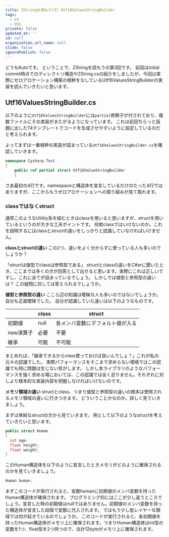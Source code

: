 ```yaml
---
title: ZStringを読もう(3) Utf16ValuesStringBuilder
tags:
  - C#
  - OSS
private: false
updated_at: ''
id: null
organization_url_name: null
slide: false
ignorePublish: false
---
```


どうもKutoです。
ということで、ZStringを読もうの第3回です。
前回はinitial commit時点でのディレクトリ構造やZString.csの紹介をしましたが、今回は実際にゼロアロケーション構築の根幹をなしているUtf16ValuesStringBuilderの実装を読んでいきたいと思います。

## Utf16ValuesStringBuilder.cs

以下のように`Utf16ValuesStringBuilder`には`partial`修飾子が付されており、複数ファイルにその実装がまたがるようになっています。
これは前回ちらっと話題に出したT4テンプレートでコードを生成させやすいように設定しているのだと考えられます。

よってまずは一番根幹の実装が詰まっている`Utf16ValuesStringBuilder.cs`を確認していきます。

```cs
namespace Cysharp.Text
{
    public ref partial struct Utf16ValueStringBuilder
    {
```

さあ最初の4行です。namespaceと構造体を宣言しているだけのたった4行ではありますが、ここからもうゼロアロケーションへの取り組みが見て取れます。

### classではなくstruct

通常このようなUtility系を組むときはclassを用いると思いますが、structを用いているというのが大きな工夫ポイントです。
何故classではいけないのか。これを説明するにはclassとstructの違いをしっかりと認識していなければいけません。

**classとstructの違い**
この2つ、違いをよく分からずに使っている人も多いのでしょうか？

「structは値型でclassは参照型である」
structとclassの違いをC#erに聞いたとき、ここまでは多くの方が回答として出せると思います。実際にこれは正しいですし、これに全てが詰まっているでしょう。
しかしでは値型と参照型の違いは？ この疑問に対しては答えられるでしょうか。

**値型と参照型の違い**
ここら辺の知識は曖昧な人も多いのではないでしょうか。自分も正直曖昧でした。
自分が認識していた違いは以下のようなものです。

|          | class |           struct             |
| -------- | ----- | ---------------------------- |
| 初期値    | null | 各メンバ変数にデフォルト値が入る | 
| new演算子 | 必要 |            不要                |
| 継承     |  可能 |           不可能               |

まとめれば、「継承できるからclass使っておけば良いんでしょ？」これが私の元々の認識でした。
実際パフォーマンスをそこまで求めらない環境ではこの認識でも特に問題は生じない気がします。
しかし本ライブラリのようなパフォーマンスを強く求める場においては、この認識では全く足りません。それぞれに対しより根本的な実装内容を把握しなければいけないのです。

**メモリ領域の違い**
structとclass、つまり値型と参照型の違いの根本は使用されるメモリ領域の違いに行きつきます。
どういうことかなのか。詳しく見ていきましょう。

まずは単純なstructの方から見ていきます。
例として以下のようなstructを考えていきたいと思います。

```cs
public struct Human
{
  int age;
  float height;
  float weight;
}
```

このHuman構造体を以下のように宣言したときメモリがどのように確保されるのかを見ていきましょう。

```cs
Human human;
```

まずこのコードが実行されると、変数humanに初期値のメンバ変数を持ったHuman構造体が確保されます。
プログラミング的にはここが少し違うところでしょう。宣言した時の初期値はnullではありません。初期値のメンバ変数を持った構造体が宣言した段階で変数に代入されます。
ではもう少し低レイヤーな領域では何が起きているのでしょうか。
このコードが実行されると、各初期値を持ったHuman構造体がメモリ上に確保されます。つまりHuman構造体はint型の変数を1つ、float型を2つ持つので、合計12byteがメモリ上に確保されます。
